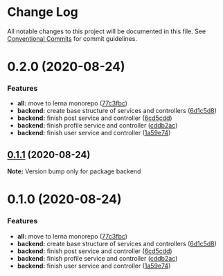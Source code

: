 # Change Log

All notable changes to this project will be documented in this file.
See [Conventional Commits](https://conventionalcommits.org) for commit guidelines.

# 0.2.0 (2020-08-24)


### Features

* **all:** move to lerna monorepo ([77c3fbc](https://github.com/diegoazh/project-starter/commit/77c3fbcb3de76c5bf3c0e3cc510f94442cc75752))
* **backend:** create base structure of services and controllers ([6d1c5d8](https://github.com/diegoazh/project-starter/commit/6d1c5d820662cef6366970d45164722fee0e3b69))
* **backend:** finish post service and controller ([6cd5cdd](https://github.com/diegoazh/project-starter/commit/6cd5cddca8cf9939a1e9dd61c7d4a67acd9d3d28))
* **backend:** finish profile service and controller ([cddb2ac](https://github.com/diegoazh/project-starter/commit/cddb2acf0639b98549ff0e8fad8c52ee11e0dc00))
* **backend:** finish user service and controller ([1a59e74](https://github.com/diegoazh/project-starter/commit/1a59e74655d8d27d4312a0be55c6104704002c38))





## [0.1.1](https://github.com/diegoazh/project-starter/compare/backend@0.1.0...backend@0.1.1) (2020-08-24)

**Note:** Version bump only for package backend





# 0.1.0 (2020-08-24)


### Features

* **all:** move to lerna monorepo ([77c3fbc](https://github.com/diegoazh/project-starter/commit/77c3fbcb3de76c5bf3c0e3cc510f94442cc75752))
* **backend:** create base structure of services and controllers ([6d1c5d8](https://github.com/diegoazh/project-starter/commit/6d1c5d820662cef6366970d45164722fee0e3b69))
* **backend:** finish post service and controller ([6cd5cdd](https://github.com/diegoazh/project-starter/commit/6cd5cddca8cf9939a1e9dd61c7d4a67acd9d3d28))
* **backend:** finish profile service and controller ([cddb2ac](https://github.com/diegoazh/project-starter/commit/cddb2acf0639b98549ff0e8fad8c52ee11e0dc00))
* **backend:** finish user service and controller ([1a59e74](https://github.com/diegoazh/project-starter/commit/1a59e74655d8d27d4312a0be55c6104704002c38))
